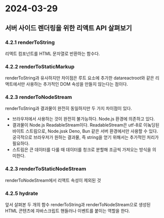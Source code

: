 # 2024-03-29

## 서버 사이드 렌더링을 위한 리액트 API 살펴보기

### 4.2.1 renderToString

리액트 컴포넌트를 HTML 문자열로 반환하는 함수다.

### 4.2.2 renderToStaticMarkup

renderToString과 유사하지만 차이점은 루트 요소에 추가한 datareactroot와 같은 리액트에서만 사용하는 추가적인 DOM 속성을 만들지 않는다는 점이다.

### 4.2.3 renderToNodeStream

renderToString과 결과물이 완전히 동일하지만 두 가지 차이점이 있다.

- 브라우저에서 사용하는 것이 완전히 불가능하다. Node.js 환경에 의존하고 있다.
- 결과물이 Node.js ReadableStream이다. ReadableStream은 utf-8로 이놐딩된 바이트 스트림으로, Node.jssk Deno, Bun 같은 서버 환경에서만 사용할 수 있다. 궁극적으로 브라우저가 원하는 결과물, 즉 string을 얻기 위해서는 추가적인 처리가 필요하다.
- 스트림은 큰 데이터를 다룰 때 데이터를 청크로 분할해 조금씩 가져오는 방식을 의미한다.

### 4.2.3 renderToStaticNodeStream

renderToNodeStream에서 리액트 속성이 제외된 것

### 4.2.5 hydrate

앞서 살펴본 두 개의 함수 renderToString과 renderToNodeStream으로 생성된 HTML 콘텐츠에 자바스크립트 핸들러나 이벤트를 붙이는 역할을 한다.